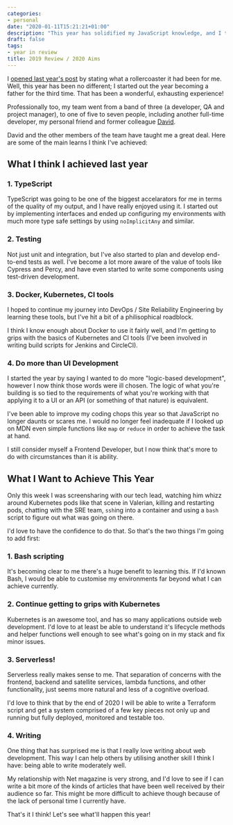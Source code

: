 ```yaml
---
categories:
- personal
date: "2020-01-11T15:21:21+01:00"
description: "This year has solidified my JavaScript knowledge, and I think I have also developed more of the holistic skills around the framework of tools and teams that surround me. But there's still a lot more I need to work on..."
draft: false
tags:
- year in review
title: 2019 Review / 2020 Aims
---
```

I [opened last year's post](/post/2018-review-2019-aims/) by stating what a rollercoaster it had been for me. Well, this year has been no different; I started out the year becoming a father for the third time. That has been a wonderful, exhausting experience!

Professionally too, my team went from a band of three (a developer, QA and project manager), to one of five to seven people, including another full-time developer, my personal friend and former colleague [David](https://way2adv.com).

David and the other members of the team have taught me a great deal. Here are some of the main learns I think I've achieved:

## What I think I achieved last year

### 1. TypeScript

TypeScript was going to be one of the biggest accelarators for me in terms of the quality of my output, and I have really enjoyed using it. I started out by implementing interfaces and ended up configuring my environments with much more type safe settings by using `noImplicitAny` and similar.

### 2. Testing

Not just unit and integration, but I've also started to plan and develop end-to-end tests as well. I've become a lot more aware of the value of tools like Cypress and Percy, and have even started to write some components using test-driven development.

### 3. Docker, Kubernetes, CI tools

I hoped to continue my journey into DevOps / Site Reliability Engineering by learning these tools, but I've hit a bit of a philisophical roadblock.

I think I know enough about Docker to use it fairly well, and I'm getting to grips with the basics of Kubernetes and CI tools (I've been involved in writing build scripts for Jenkins and CircleCI).

### 4. Do more than UI Development

I started the year by saying I wanted to do more "logic-based development", however I now think those words were ill chosen. The logic of what you're building is so tied to the requirements of what you're working with that applying it to a UI or an API (or something of that nature) is equivalent.

I've been able to improve my coding chops this year so that JavaScript no longer daunts or scares me. I would no longer feel inadequate if I looked up on MDN even simple functions like `map` or `reduce` in order to achieve the task at hand.

I still consider myself a Frontend Developer, but I now think that's more to do with circumstances than it is ability.

## What I Want to Achieve This Year

Only this week I was screensharing with our tech lead, watching him whizz around Kubernetes pods like that scene in Valerian, killing and restarting pods, chatting with the SRE team, `ssh`ing into a container and using a `bash` script to figure out what was going on there.

I'd love to have the confidence to do that. So that's the two things I'm going to add first:

### 1. Bash scripting

It's becoming clear to me there's a huge benefit to learning this. If I'd known Bash, I would be able to customise my environments far beyond what I can achieve currently.

### 2. Continue getting to grips with Kubernetes

Kubernetes is an awesome tool, and has so many applications outside web development. I'd love to at least be able to understand it's lifecycle methods and helper functions well enough to see what's going on in my stack and fix minor issues.

### 3. Serverless!

Serverless really makes sense to me. That separation of concerns with the frontend, backend and satellite services, lambda functions, and other functionality, just seems more natural and less of a cognitive overload.

I'd love to think that by the end of 2020 I will be able to write a Terraform script and get a system comprised of a few key pieces not only up and running but fully deployed, monitored and testable too.

### 4. Writing

One thing that has surprised me is that I really love writing about web development. This way I can help others by utilising another skill I think I have: being able to write moderately well. 

My relationship with Net magazine is very strong, and I'd love to see if I can write a bit more of the kinds of articles that have been well received by their audience so far. This might be more difficult to achieve though because of the lack of personal time I currently have.

That's it I think! Let's see what'll happen this year!